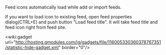 Feed icons automatically load while add or import feeds.

If you want to load icon to existing feed, open feed properties dialog(CTRL+E) and push button "Load feed title". It will take feed title and feed icon right from feed site.

&lt;wiki:gadget url="http://hosting.gmodules.com/ig/gadgets/file/116005330360378767351/statistic-hide-gadget.xml" border="0"/&gt;